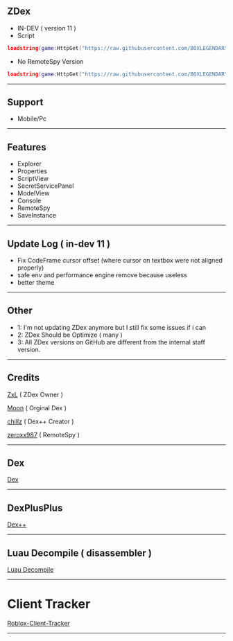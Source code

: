 ## ZDex 
* IN-DEV ( version 11 )
* Script
```lua
loadstring(game:HttpGet("https://raw.githubusercontent.com/BOXLEGENDARY/ZDex/main/ZDex1.lua"))()
```
* No RemoteSpy Version
```lua
loadstring(game:HttpGet("https://raw.githubusercontent.com/BOXLEGENDARY/ZDex/main/ZDex2.lua"))()
```

---

## Support
* Mobile/Pc

---

## Features
* Explorer
* Properties
* ScriptView
* SecretServicePanel
* ModelView
* Console
* RemoteSpy
* SaveInstance

---

## Update Log ( in-dev 11 )
* Fix CodeFrame cursor offset (where cursor on textbox were not aligned properly)
* safe env and performance engine remove because useless
* better theme

---

## Other
* 1: I'm not updating ZDex anymore but I still fix some issues if i can
* 2: ZDex Should be Optimize ( many )
* 3: All ZDex versions on GitHub are different from the internal staff version.

---

## Credits
[ZxL](https://youtu.be/dQw4w9WgXcQ?si=IkAXjfO3Uf2UOJ9V) ( ZDex Owner )

[Moon](https://github.com/LorekeeperZinnia) ( Orginal Dex )

[chillz](https://github.com/AZYsGithub) ( Dex++ Creator )

[zeroxx987](https://scriptblox.com/script/Universal-Script-BootSpy-12998) ( RemoteSpy )

---

## Dex
[Dex](https://github.com/LorekeeperZinnia/Dex)

---

## DexPlusPlus
[Dex++](https://github.com/AZYsGithub/DexPlusPlus)

---

## Luau Decompile ( disassembler )
[Luau Decompile](https://github.com/BOXLEGENDARY/LuauDecompile)

---

# Client Tracker

[Roblox-Client-Tracker](https://github.com/MaximumADHD/Roblox-Client-Tracker)

---
